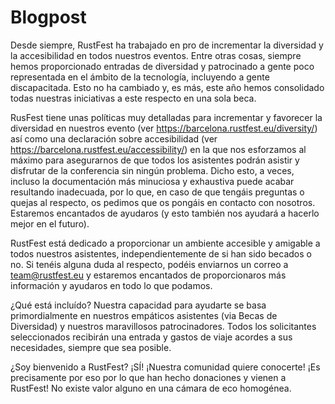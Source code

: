 # Blogpost

Desde siempre, RustFest ha trabajado en pro de incrementar la diversidad y la accesibilidad en todos nuestros eventos. Entre otras cosas, siempre hemos proporcionado entradas de diversidad y patrocinado a gente poco representada en el ámbito de la tecnología, incluyendo a gente discapacitada. Esto no ha cambiado y, es más, este año hemos consolidado todas nuestras iniciativas a este respecto en una sola beca.

RusFest tiene unas políticas muy detalladas para incrementar y favorecer la diversidad en nuestros evento (ver https://barcelona.rustfest.eu/diversity/) así como una declaración sobre accesibilidad (ver https://barcelona.rustfest.eu/accessibility/) en la que nos esforzamos al máximo para asegurarnos de que todos los asistentes podrán asistir y disfrutar de la conferencia sin ningún problema. Dicho esto, a veces, incluso la documentación más minuciosa y exhaustiva puede acabar resultando inadecuada, por lo que, en caso de que tengáis preguntas o quejas al respecto, os pedimos que os pongáis en contacto con nosotros. Estaremos encantados de ayudaros (y esto también nos ayudará a hacerlo mejor en el futuro).

RustFest está dedicado a proporcionar un ambiente accesible y amigable a todos nuestros asistentes, independientemente de si han sido becados o no. Si tenéis alguna duda al respecto, podéis enviarnos un correo a team@rustfest.eu y estaremos encantados de proporcionaros más información y ayudaros en todo lo que podamos.

¿Qué está incluído? Nuestra capacidad para ayudarte se basa primordialmente en nuestros empáticos asistentes (via Becas de Diversidad) y nuestros maravillosos patrocinadores. Todos los solicitantes seleccionados recibirán una entrada y gastos de viaje acordes a sus necesidades, siempre que sea posible.

¿Soy bienvenido a RustFest? ¡SÍ! ¡Nuestra comunidad quiere conocerte! ¡Es precisamente por eso por lo que han hecho donaciones y vienen a RustFest! No existe valor alguno en una cámara de eco homogénea.